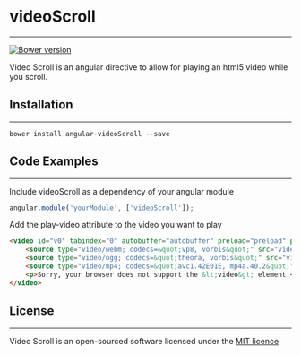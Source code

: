 # videoScroll
---

[![Bower version](https://img.shields.io/badge/bower-v0.0.2-green.svg)](https://github.com/rbingham/videoScroll)

Video Scroll is an angular directive to allow for playing an html5 video while you scroll.

## Installation
---
	bower install angular-videoScroll --save


## Code Examples
---

Include videoScroll as a dependency of your angular module
```js
angular.module('yourModule', ['videoScroll']);
```

Add the play-video attribute to the video you want to play
```html
<video id="v0" tabindex="0" autobuffer="autobuffer" preload="preload" play-video>
	<source type="video/webm; codecs=&quot;vp8, vorbis&quot;" src="videos/video.mp4">
	<source type="video/ogg; codecs=&quot;theora, vorbis&quot;" src="videos/video.mp4">
	<source type="video/mp4; codecs=&quot;avc1.42E01E, mp4a.40.2&quot;" src="videos/video.mp4">
	<p>Sorry, your browser does not support the &lt;video&gt; element.</p>
</video>
```

## License
---

Video Scroll is an open-sourced software licensed under the [MIT licence](http://opensource.org/licenses/MIT)

